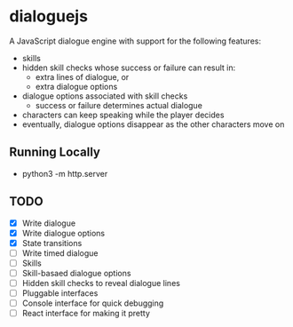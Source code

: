 # dialoguejs

A JavaScript dialogue engine with support for the following features:

- skills
- hidden skill checks whose success or failure can result in:
  - extra lines of dialogue, or
  - extra dialogue options
- dialogue options associated with skill checks
  - success or failure determines actual dialogue
- characters can keep speaking while the player decides
- eventually, dialogue options disappear as the other characters move on

## Running Locally

- python3 -m http.server

## TODO

- [X] Write dialogue
- [X] Write dialogue options
- [X] State transitions
- [ ] Write timed dialogue
- [ ] Skills
- [ ] Skill-basaed dialogue options
- [ ] Hidden skill checks to reveal dialogue lines
- [ ] Pluggable interfaces
- [ ] Console interface for quick debugging
- [ ] React interface for making it pretty